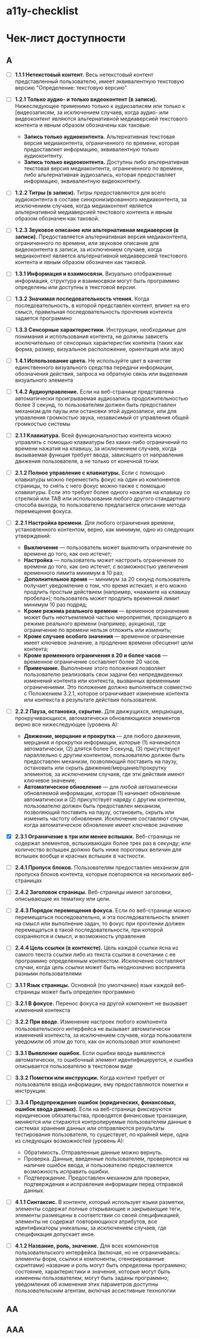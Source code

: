 
# a11y-checklist

# Чек-лист доступности

## A

 - [ ] **1.1.1 Нетекстовый контент.** Весь нетекстовый контент представленный пользователю, имеет эквивалентную текстовую версию "Определение: текстовую версию"
 - [ ] **1.2.1 Только аудио- и только видеоконтент (в записи).**  Нижеследующее применимо только к аудиозаписям или только к [видеозаписям, за исключением случаев, когда аудио- или видеоконтент являются  альтернативной медиаверсией текстового контента  и явным образом обозначены как таковые:
    -   **Запись только аудиоконтента.**  Альтернативная текстовая версия медиаконтента, ограниченного по времени, которая предоставляет информацию, эквивалентную только аудиоконтенту.
    -   **Запись только видеоконтента.**  Доступны либо альтернативная текстовая версия медиаконтента, ограниченного по времени, либо альтернативная аудиозапись, которая предоставляет информацию, эквивалентную видеоконтенту.
- [ ] **1.2.2 Титры (в записи).** Титры предоставляются для всего аудиоконтента в составе синхронизированного медиаконтента, за исключением случаев, когда медиаконтент является альтернативной медиаверсией текстового контента и явным образом обозначен как таковой.
- [ ]  **1.2.3 Звуковое описание или альтернативная медиаверсия (в записи).** Предоставляется альтернативная версия медиаконтента, ограниченного по времени, или звуковое описание для видеоконтента в записи, за исключением случаев, когда медиаконтент является альтернативной медиаверсией текстового контента и явным образом обозначен как таковой.
- [ ] **1.3.1 Информация и взаимосвязи.** Визуально отображенные информация, структура и взаимосвязи могут быть программно определены или доступны в текстовой версии.
- [ ] **1.3.2 Значимая последовательность чтения.** Когда последовательность, в которой представлен контент, влияет на его смысл, правильная последовательность прочтения контента задается программно
- [ ] **1.3.3 Сенсорные характеристики.** Инструкции, необходимые для понимания и использования контента, не должны зависеть исключительно от сенсорных характеристик контента (таких как форма, размер, визуальное расположение, ориентация или звук)
- [ ] **1.4.1 Использование цвета.** Не используйте цвет в качестве единственного визуального средства передачи информации, обозначения действия, запроса на обратную связь или выделения визуального элемента
- [ ] **1.4.2 Аудиоуправление.** Если на веб-странице представлена автоматически проигрываемая аудиозапись продолжительностью более 3 секунд, то пользователям должен быть предоставлен механизм для паузы или остановки этой аудиозаписи, или для управления громкостью звука, независимый от управления общей громкостью системы
- [ ] **2.1.1 Клавиатура.** Всей функциональностью контента можно управлять с помощью клавиатуры без каких-либо ограничений по времени нажатия на клавишу, за исключением случаев, когда вызываемая функция требует ввода, зависящего от направления движения пользователя, а не только от конечной точки.
- [ ] **2.1.2 Полное управление с клавиатуры.** Если с помощью клавиатуры можно переместить фокус на один из компонентов страницы, то снять с него фокус можно также с помощью клавиатуры. Если это требует более одного нажатия на клавишу со стрелкой или TAB или использования любого другого стандартного способа выхода, то пользователю предлагается описание метода перемещения фокуса.
- [ ] **2.2.1 Настройка времени.** Для любого ограничения времени, установленного контентом, верно, как минимум, одно из следующих утверждений:
    - **Выключение** — пользователь может выключить ограничение по времени до того, как оно истечет;
    - **Настройка** — пользователь может настроить ограничение по времени до того, как оно истечет, с возможностью увеличения временного лимита минимум в 10 раз;
    - **Дополнительное время** — минимум за 20 секунд пользователь получает уведомление о том, что время истекает, и его можно продлить простым действием (например, «нажмите на клавишу пробела»); пользователь может продлить временной лимит минимум 10 раз подряд;
    - **Кроме режима реального времени** — временное ограничение может быть неотъемлемой частью мероприятия, проходящего в режиме реального времени (например, аукциона), где ограничение по времени нельзя отложить или изменить;
    - **Кроме случаев особого значения** — временное ограничение имеет ключевое значение, а продление времени обесценит цели контента;
    - **Кроме временного ограничения в 20 и более часов** — временное ограничение составляет более 20 часов.
    - **Примечание.** Выполнение этого положения позволяет пользователю реализовать свои задачи без непредвиденных изменений контента или контекста, вызванных временными ограничениями. Это положение должно выполняться совместно с Положением 3.2.1, которое ограничивает изменение контента или контекста в результате действия пользователя.

- [ ] **2.2.2 Пауза, остановка, скрытие.** Для движущихся, мерцающих, прокручивающихся, автоматически обновляющихся элементов верно все нижеследующее (уровень А):
    - **Движение, мерцание и прокрутка** — для любого движения, мерцания и прокрутки информации, которые (1) начинаются автоматически, (2) длятся более 5 секунд, (3) присутствуют параллельно с другим контентом, пользователю должен быть предоставлен механизм, позволяющий поставить на паузу, остановить или скрыть движение/мерцание/прокрутку элементов, за исключением случаев, где эти действия имеют ключевое значение;
    - **Автоматическое обновление** — для любой автоматически обновляемой информации, которая (1) начинает обновление автоматически и (2) присутствует наряду с другим контентом, пользователю должен быть предоставлен механизм, позволяющий поставить на паузу, остановить, скрыть или изменить частоту обновления. Исключение составляют случаи, когда автоматическое обновление имеет ключевое значение

- [x] **2.3.1 Ограничение в три или менее вспышки.** Веб-страницы не содержат элементов, вспыхивающих более трех раз в секунду; или количество вспышек должно быть ниже пороговых величин для вспышек вообще и красных вспышек в частности.
- [ ] **2.4.1 Пропуск блоков.** Пользователям предоставлен механизм для пропуска блоков контента, которые повторяются на нескольких веб-страницах 
- [ ] **2.4.2 Заголовок страницы.** Веб-страницы имеют заголовки, описывающие их тематику или цели.
- [ ] **2.4.3 Порядок перемещения фокуса.** Если по веб-странице можно перемещаться последовательно, и эта последовательность влияет на смысл или выполнение задач, то фокус при прочтении должен перемещаться в такой последовательности, при которой сохраняются и смысл, и возможность управления
- [ ] **2.4.4 Цель ссылки (в контексте).** Цель каждой ссылки ясна из самого текста ссылки либо из текста ссылки в сочетании с ее программно определенным контекстом. Исключение составляют случаи, когда цель ссылки может быть неоднозначно воспринята разными пользователями
- [ ] **3.1.1 Язык страницы.** Основной (по умолчанию) язык каждой веб-страницы может быть определен программно
- [ ] **3.2.1 В фокусе.** Перенос фокуса на другой компонент не вызывает изменений контекста
- [ ] **3.2.2 При вводе.** Изменение настроек любого компонента пользовательского интерфейса не вызывает автоматически изменений контекста, за исключением случаев, когда пользователя уведомили об этом до того, как он использовал этот компонент
- [ ] **3.3.1 Выявление ошибок.** Если ошибки ввода выявляются автоматически, то ошибочный элемент идентифицируется, и ошибка описывается пользователю в текстовом виде
- [ ] **3.3.2 Пометки или инструкции.** Когда контент требует от пользователя ввода информации, ему предоставляются пометки и инструкции.
- [ ] **3.3.4 Предупреждение ошибок (юридических, финансовых, ошибок ввода данных).** Если на веб-странице фиксируются юридические обязательства, проводятся финансовые транзакции, меняются или стираются контролируемые пользователем данные в системах хранения данных или отправляются результаты тестирования пользователя, то существует, по крайней мере, одна из следующих возможностей (уровень А):
    - Обратимость. Отправленные данные можно вернуть.
    - Проверка. Данные, введенные пользователем, проверяются на наличие ошибок ввода, и пользователю предоставляется возможность исправить ошибки.
    - Подтверждение. Предоставлен механизм для проверки, подтверждения и исправления информации перед отправкой данных.

- [ ] **4.1.1 Синтаксис.** В контенте, который использует языки разметки, элементы содержат полные открывающие и закрывающие теги, элементы размещены в соответствии со своей спецификацией, элементы не содержат повторяющихся атрибутов, все идентификаторы уникальны, за исключением случаев, где спецификация допускает иное.
- [ ] **4.1.2 Название, роль, значение.** Для всех компонентов пользовательского интерфейса (включая, но не ограничиваясь: элементы форм, ссылки и компоненты, сгенерированные скриптами) название и роль могут быть определены программно; состояние, характеристики и значения, которые могут быть изменены пользователем, могут быть заданы программно; уведомления об изменения этих параметров доступны пользовательским агентам, включая ассистивные технологии


## AA

## AAA
